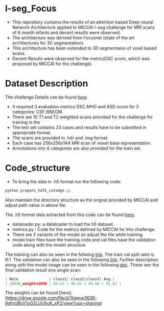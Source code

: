 # I-seg_Focus

* This repository contains the results of an attention based Deep neural Network Architecture applied to MICCAI I-seg challenge for MRI scans of 6 month infants and decent results were observed. 
* The architecture was derived from Focusnet (state of the art architectures for 3D segmentation). 
* This architecture has been extended to 3D segmentaion of voxel based scans.
* Decent Results were observed for the metric(DSC score, which was proposed by MICCAI for the challenge).

# Dataset Description
The challenge Details can be found [here](http://iseg2017.web.unc.edu/rules/results/)
* It required 3 evaluation metrics DSC,MHD and ASD score for 3 categories: CSF,WM,GM.
* There are 10 T1 and T2 weighted scans provided for the challenge for training in the 
* The test set contains 23 cases and results have to be submitted in appropriate format.
* The scans are provided in .hdr and .img format.
* Each case has 256x256x144 MRI scan of vioxel base representation. 
* Annotations into 4 categories are also provided for the train set.

# Code_structure
* To bring the data in .h5 format run the following code:
```javascript
python prepare_hdf5_cutedge.py 
```
Also maintain the directory structure as the orignal provided by MICCAI and adjust path value in above file.

The .h5 format data extracted from this code can be found [here](https://drive.google.com/drive/u/1/folders/1C8O432hWpzUFD8z71KsFzJNdq_Ed8oSe).

* dataloader.py: a dataloader to load the h5 dataset.
* metrics.py : Code for the metrics defined by MICCAI for this challenge.
* There are 2 variants of the model so adjust the file while training.
* model train files have the training code and val files have the validation code along with the model structure.

The training can also be seen in the follwing [link](https://colab.research.google.com/drive/1FJ0bH1ry91Ei5dQYuhEpcY0zIrrI_vnG).
The train val split ratio is 9:1.
The validation can also be seen in the following [link](https://colab.research.google.com/drive/1matFu0UsngJmhKSnnoLIOndzC-PdcHPT).
Further description along with the model image can be seen in the following [doc](https://docs.google.com/document/d/16WZNNuNzkmpq01fxrwKnV0zsz3hc9kAt/edit).
These wer the final validation result ona single scan:
```javascript
| Note              | class1| class2|class3| Avg.|
| 20000_weights1000 | 94.53 | 90.83 | 89.60 | 91.65 |
```
The weights can be found [here].(https://drive.google.com/file/d/1tiqmw363R-9qfvUBcV1oG2LUUhuK_xP2/view?usp=sharing)



